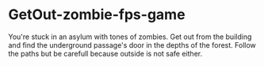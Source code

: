 # GetOut-zombie-fps-game
You're stuck in an asylum with tones of zombies. 
Get out from the building and find the underground passage's door in the depths of the forest. 
Follow the paths but be carefull because outside is not safe either.
